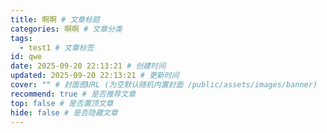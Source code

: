 ```yaml
---
title: 啊啊 # 文章标题
categories: 啊啊 # 文章分类
tags: 
  - test1 # 文章标签
id: qwe
date: 2025-09-20 22:13:21 # 创建时间
updated: 2025-09-20 22:13:21 # 更新时间
cover: "" # 封面图URL (为空默认随机内置封面 /public/assets/images/banner)
recommend: true # 是否推荐文章
top: false # 是否置顶文章
hide: false # 是否隐藏文章
---
```


